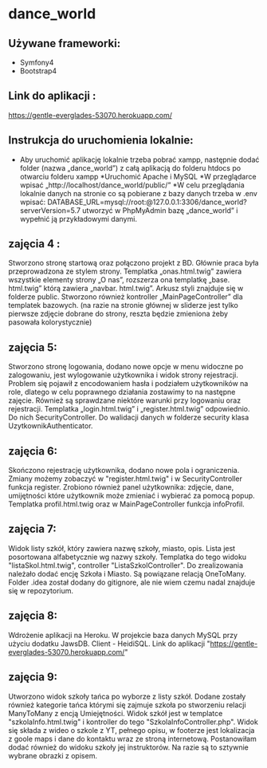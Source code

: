 # dance_world

## Używane frameworki:
* Symfony4
* Bootstrap4

## Link do aplikacji :
https://gentle-everglades-53070.herokuapp.com/

## Instrukcja do uruchomienia lokalnie: 
* Aby uruchomić aplikację lokalnie trzeba pobrać xampp, następnie dodać folder (nazwa „dance_world”) z całą aplikacją do folderu htdocs po otwarciu folderu xampp
*Uruchomić Apache i MySQL
*W przeglądarce wpisać „http://localhost/dance_world/public/”
*W celu przeglądania lokalnie danych na stronie co są pobierane z bazy danych trzeba w .env wpisać:
DATABASE_URL=mysql://root:@127.0.0.1:3306/dance_world?serverVersion=5.7 
utworzyć w PhpMyAdmin bazę „dance_world” i wypełnić ją przykładowymi danymi. 

## zajęcia 4 :
Stworzono stronę startową oraz połączono projekt z BD. Głównie praca była przeprowadzona ze stylem strony. Templatka „onas.html.twig” zawiera wszystkie elementy strony „O nas”, rozszerza ona templatkę „base. html.twig” którą zawiera „navbar. html.twig”. Arkusz styli znajduje się w folderze public. Stworzono również kontroller  „MainPageController” dla templatek bazowych. (na razie na stronie głównej w sliderze jest tylko pierwsze zdjęcie dobrane do strony, reszta będzie zmieniona żeby pasowała kolorystycznie)

## zajęcia 5: 
Stworzono stronę logowania, dodano nowe opcje w menu widoczne po zalogowaniu, jest wylogowanie użytkownika i widok strony rejestracji. Problem się pojawił z encodowaniem hasła i podziałem użytkowników na role, dlatego w celu poprawnego działania zostawimy to na następne zajęcie. Również są sprawdzane niektóre warunki przy logowaniu oraz rejestracji. Templatka „login.html.twig” i „register.html.twig” odpowiednio. Do nich SecurityController. Do walidacji danych w folderze security klasa UzytkownikAuthenticator.

## zajęcia 6:
Skończono rejestrację użytkownika, dodano nowe pola i ograniczenia. Zmiany możemy zobaczyć w "register.html.twig" i w SecurityController funkcja register. Zrobiono również panel użytkownika: zdjęcie, dane, umijętności które użytkownik może zmieniać i wybierać za pomocą popup. Templatka profil.html.twig oraz w MainPageController funkcja infoProfil.

## zajęcia 7: 
Widok listy szkół, który zawiera nazwę szkoły, miasto, opis. Lista jest posortowana alfabetycznie wg nazwy szkoły. Templatka do tego widoku "listaSkol.html.twig", controller "ListaSzkolController". Do zrealizowania należało dodać encję Szkoła i Miasto. Są powiązane relacją OneToMany. Folder .idea został dodany do gitignore, ale nie wiem czemu nadal znajduje się w repozytorium. 

## zajęcia 8: 
Wdrożenie aplikacji na Heroku. W projekcie baza danych MySQL przy użyciu dodatku JawsDB. Client - HeidiSQL. Link do aplikacji "https://gentle-everglades-53070.herokuapp.com/" 

## zajęcia 9: 
Utworzono widok szkoły tańca po wyborze z listy szkół. Dodane zostały również kategorie tańca którymi się zajmuje szkoła po stworzeniu relacji ManyToMany z encją Umiejętności. Widok szkół jest w templatce "szkolaInfo.html.twig" i kontroller do tego "SzkolaInfoController.php". Widok się składa z wideo o szkole z YT, pełnego opisu, w footerze jest lokalizacja z goole maps i dane do kontaktu wraz ze stroną internetową. Postanowiłam dodać również do widoku szkoły jej instruktorów. Na razie są to sztywnie wybrane obrazki z opisem.

